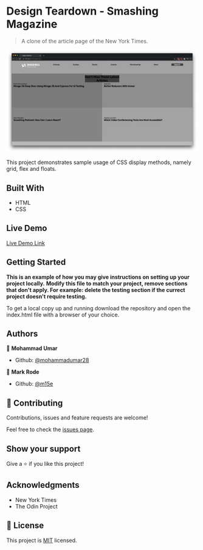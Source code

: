 # Design Teardown - Smashing Magazine

> A clone of the article page of the New York Times.

![screenshot](assets/screenshot.png)

This project demonstrates sample usage of CSS display methods, namely grid, flex and floats.

## Built With

- HTML
- CSS

## Live Demo

[Live Demo Link](https://nostalgic-curie-b81273.netlify.app/)


## Getting Started

**This is an example of how you may give instructions on setting up your project locally.**
**Modify this file to match your project, remove sections that don't apply. For example: delete the testing section if the currect project doesn't require testing.**


To get a local copy up and running download the repository and open the index.html file with a browser of your choice.



## Authors

👤 **Mohammad Umar**

- Github: [@mohammadumar28](https://github.com/mohammadumar28)

👤 **Mark Rode**

- Github: [@m15e](https://github.com/m15e)

## 🤝 Contributing

Contributions, issues and feature requests are welcome!

Feel free to check the [issues page](issues/).

## Show your support

Give a ⭐️ if you like this project!

## Acknowledgments

- New York Times
- The Odin Project

## 📝 License

This project is [MIT](lic.url) licensed.